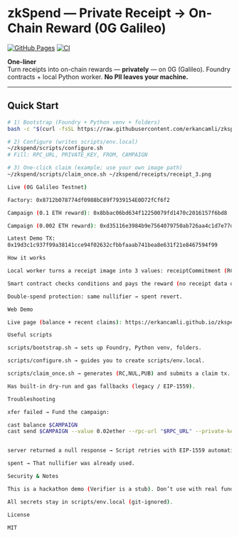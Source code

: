 # zkSpend — Private Receipt → On-Chain Reward (0G Galileo)

[![GitHub Pages](https://img.shields.io/badge/demo-live-0G%20Galileo)](https://erkancamli.github.io/zkspend/)
[![CI](https://github.com/erkancamli/zkspend/actions/workflows/pages/pages-build-deployment/badge.svg)](https://github.com/erkancamli/zkspend/actions)

**One-liner**  
Turn receipts into on-chain rewards — **privately** — on 0G (Galileo). Foundry contracts + local Python worker. **No PII leaves your machine.**

---

## Quick Start

```bash
# 1) Bootstrap (Foundry + Python venv + folders)
bash -c "$(curl -fsSL https://raw.githubusercontent.com/erkancamli/zkspend/main/scripts/bootstrap.sh)"

# 2) Configure (writes scripts/env.local)
~/zkspend/scripts/configure.sh
# Fill: RPC_URL, PRIVATE_KEY, FROM, CAMPAIGN

# 3) One-click claim (example; use your own image path)
~/zkspend/scripts/claim_once.sh ~/zkspend/receipts/receipt_3.png

Live (0G Galileo Testnet)

Factory: 0x8712b078774df0988bC89f7939154E0D72fCf6f2

Campaign (0.1 ETH reward): 0x8bbac06bd634f12250079fd1470c2016157f6bd8

Campaign (0.002 ETH reward): 0xd35116e3984b9e7564079750ab726aa4c1d7e77d

Latest Demo TX:
0x19d3c1c937f99a38141cce94f02632cfbbfaaab741bea8e631f21e8467594f99

How it works

Local worker turns a receipt image into 3 values: receiptCommitment (RC), nullifier (NUL), publicInputHash (PUB).

Smart contract checks conditions and pays the reward (no receipt data on-chain).

Double-spend protection: same nullifier → spent revert.

Web Demo

Live page (balance + recent claims): https://erkancamli.github.io/zkspend/

Useful scripts

scripts/bootstrap.sh → sets up Foundry, Python venv, folders.

scripts/configure.sh → guides you to create scripts/env.local.

scripts/claim_once.sh → generates (RC,NUL,PUB) and submits a claim tx.

Has built-in dry-run and gas fallbacks (legacy / EIP-1559).

Troubleshooting

xfer failed → Fund the campaign:

cast balance $CAMPAIGN
cast send $CAMPAIGN --value 0.02ether --rpc-url "$RPC_URL" --private-key "$PRIVATE_KEY"


server returned a null response → Script retries with EIP-1559 automatically.

spent → That nullifier was already used.

Security & Notes

This is a hackathon demo (Verifier is a stub). Don’t use with real funds.

All secrets stay in scripts/env.local (git-ignored).

License

MIT

